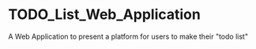 # TODO_List_Web_Application
A Web Application to present a platform for users to make their "todo list"
